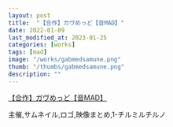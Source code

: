 ```yaml
---
layout: post
title:  "【合作】ガヴめっど【音MAD】"
date: 2022-01-09
last_modified_at: 2023-01-25
categories: [works]
tags: [mad]
image: "/works/gabmedsamune.png"
thumb: "/thumbs/gabmedsamune.png"
description: ""
---
```


<script type="application/javascript" src="https://embed.nicovideo.jp/watch/sm39877085/script?w=640&h=360"></script><noscript><a href="https://www.nicovideo.jp/watch/sm39877085">【合作】ガヴめっど【音MAD】</a></noscript>

主催,サムネイル,ロゴ,映像まとめ,1-チルミルチルノ